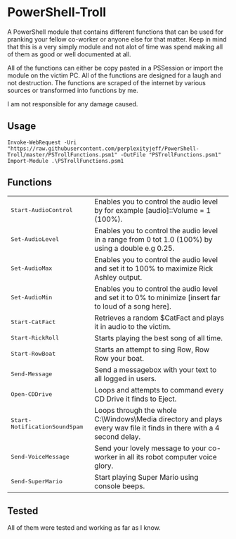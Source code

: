# PowerShell-Troll
A PowerShell module that contains different functions that can be used for pranking your fellow co-worker or anyone else for that matter. Keep in mind that this is a very simply module and not alot of time was spend making all of them as good or well documented at all.

All of the functions can either be copy pasted in a PSSession or import the module on the victim PC. All of the functions are designed for a laugh and not destruction. The functions are scraped of the internet by various sources or transformed into functions by me.

I am not responsible for any damage caused. 

## Usage

```
Invoke-WebRequest -Uri "https://raw.githubusercontent.com/perplexityjeff/PowerShell-Troll/master/PSTrollFunctions.psm1" -OutFile "PSTrollFunctions.psm1"
Import-Module .\PSTrollFunctions.psm1
```

## Functions

<table>
  <tr>
    <td><tt>Start-AudioControl</tt></td>
	<td>Enables you to control the audio level by for example [audio]::Volume = 1 (100%).</td>
  </tr>
  <tr>
    <td><tt>Set-AudioLevel</tt></td>
	<td>Enables you to control the audio level in a range from 0 tot 1.0 (100%) by using a double e.g 0.25.</td>
  </tr>
  <tr>
    <td><tt>Set-AudioMax</tt></td>
	<td>Enables you to control the audio level and set it to 100% to maximize Rick Ashley output.</td>
  </tr>
  <tr>
    <td><tt>Set-AudioMin</tt></td>
	<td>Enables you to control the audio level and set it to 0% to minimize [insert far to loud of a song here].</td>
  </tr>
  <tr>
    <td><tt>Start-CatFact</tt></td>
	<td>Retrieves a random $CatFact and plays it in audio to the victim.</td>
  </tr>
  <tr>
    <td><tt>Start-RickRoll</tt></td>
	<td>Starts playing the best song of all time.</td>
  </tr>
  <tr>
    <td><tt>Start-RowBoat</tt></td>
	<td>Starts an attempt to sing Row, Row Row your boat.</td>
  </tr>
  <tr>
    <td><tt>Send-Message</tt></td>
	<td>Send a messagebox with your text to all logged in users.</td>
  </tr>
  <tr>
    <td><tt>Open-CDDrive</tt></td>
	<td>Loops and attempts to command every CD Drive it finds to Eject.</td>
  </tr>
  <tr>
    <td><tt>Start-NotificationSoundSpam</tt></td>
	<td>Loops through the whole C:\Windows\Media directory and plays every wav file it finds in there with a 4 second delay.</td>
  </tr>
  <tr>
    <td><tt>Send-VoiceMessage</tt></td>
	<td>Send your lovely message to your co-worker in all its robot computer voice glory.</td>
  </tr>
  <tr>
    <td><tt>Send-SuperMario</tt></td>
	<td>Start playing Super Mario using console beeps.</td>
  </tr>
</table>
 
## Tested
 
All of them were tested and working as far as I know.
 
